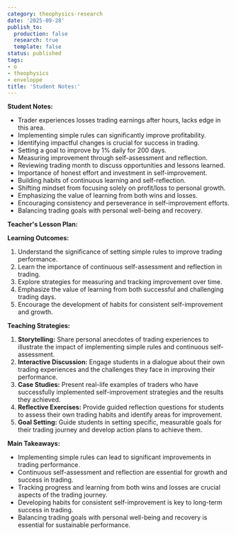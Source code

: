 ```yaml
---
category: theophysics-research
date: '2025-09-28'
publish_to:
  production: false
  research: true
  template: false
status: published
tags:
- o
- theophysics
- enveloppe
title: 'Student Notes:'
---
```

   
**Student Notes:**   
   
   
- Trader experiences losses trading earnings after hours, lacks edge in this area.   
- Implementing simple rules can significantly improve profitability.   
- Identifying impactful changes is crucial for success in trading.   
- Setting a goal to improve by 1% daily for 200 days.   
- Measuring improvement through self-assessment and reflection.   
- Reviewing trading month to discuss opportunities and lessons learned.   
- Importance of honest effort and investment in self-improvement.   
- Building habits of continuous learning and self-reflection.   
- Shifting mindset from focusing solely on profit/loss to personal growth.   
- Emphasizing the value of learning from both wins and losses.   
- Encouraging consistency and perseverance in self-improvement efforts.   
- Balancing trading goals with personal well-being and recovery.   
   
**Teacher's Lesson Plan:**   
   
**Learning Outcomes:**   
1. Understand the significance of setting simple rules to improve trading performance.   
2. Learn the importance of continuous self-assessment and reflection in trading.   
3. Explore strategies for measuring and tracking improvement over time.   
4. Emphasize the value of learning from both successful and challenging trading days.   
5. Encourage the development of habits for consistent self-improvement and growth.   
   
**Teaching Strategies:**   
1. **Storytelling:** Share personal anecdotes of trading experiences to illustrate the impact of implementing simple rules and continuous self-assessment.   
2. **Interactive Discussion:** Engage students in a dialogue about their own trading experiences and the challenges they face in improving their performance.   
3. **Case Studies:** Present real-life examples of traders who have successfully implemented self-improvement strategies and the results they achieved.   
4. **Reflective Exercises:** Provide guided reflection questions for students to assess their own trading habits and identify areas for improvement.   
5. **Goal Setting:** Guide students in setting specific, measurable goals for their trading journey and develop action plans to achieve them.   
   
**Main Takeaways:**   
   
- Implementing simple rules can lead to significant improvements in trading performance.   
- Continuous self-assessment and reflection are essential for growth and success in trading.   
- Tracking progress and learning from both wins and losses are crucial aspects of the trading journey.   
- Developing habits for consistent self-improvement is key to long-term success in trading.   
- Balancing trading goals with personal well-being and recovery is essential for sustainable performance.